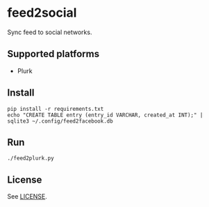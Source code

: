 # feed2social

Sync feed to social networks.

## Supported platforms

* Plurk

## Install

    pip install -r requirements.txt
    echo "CREATE TABLE entry (entry_id VARCHAR, created_at INT);" | sqlite3 ~/.config/feed2facebook.db

## Run

    ./feed2plurk.py

## License

See [LICENSE](LICENSE).
